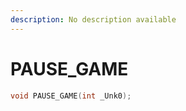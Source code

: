 ```yaml
---
description: No description available 
---
```


# PAUSE_GAME

```cpp
void PAUSE_GAME(int _Unk0);
```